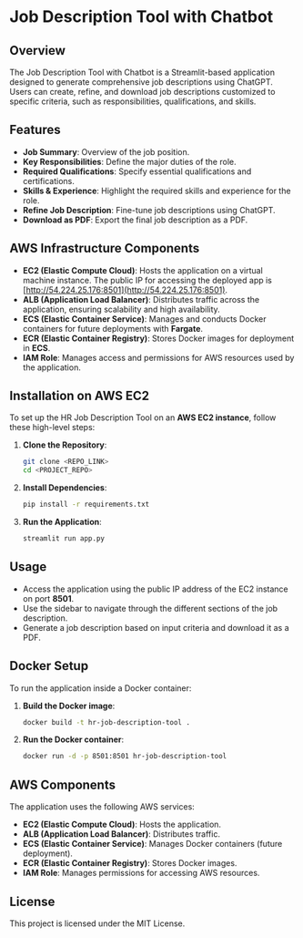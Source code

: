 # Job Description Tool with Chatbot

## Overview
The Job Description Tool with Chatbot is a Streamlit-based application designed to generate comprehensive job descriptions using ChatGPT. Users can create, refine, and download job descriptions customized to specific criteria, such as responsibilities, qualifications, and skills.

## Features
- **Job Summary**: Overview of the job position.
- **Key Responsibilities**: Define the major duties of the role.
- **Required Qualifications**: Specify essential qualifications and certifications.
- **Skills & Experience**: Highlight the required skills and experience for the role.
- **Refine Job Description**: Fine-tune job descriptions using ChatGPT.
- **Download as PDF**: Export the final job description as a PDF.

## AWS Infrastructure Components

- **EC2 (Elastic Compute Cloud)**: Hosts the application on a virtual machine instance. The public IP for accessing the deployed app is [http://54.224.25.176:8501](http://54.224.25.176:8501).
- **ALB (Application Load Balancer)**: Distributes traffic across the application, ensuring scalability and high availability.
- **ECS (Elastic Container Service)**: Manages and conducts Docker containers for future deployments with **Fargate**.
- **ECR (Elastic Container Registry)**: Stores Docker images for deployment in **ECS**.
- **IAM Role**: Manages access and permissions for AWS resources used by the application.

## Installation on AWS EC2

To set up the HR Job Description Tool on an **AWS EC2 instance**, follow these high-level steps:

1. **Clone the Repository**:
    ```bash
    git clone <REPO_LINK>
    cd <PROJECT_REPO>
    ```

2. **Install Dependencies**:
    ```bash
    pip install -r requirements.txt
    ```

3. **Run the Application**:
    ```bash
    streamlit run app.py
    ```

## Usage

- Access the application using the public IP address of the EC2 instance on port **8501**.
- Use the sidebar to navigate through the different sections of the job description.
- Generate a job description based on input criteria and download it as a PDF.

## Docker Setup

To run the application inside a Docker container:

1. **Build the Docker image**:
    ```bash
    docker build -t hr-job-description-tool .
    ```

2. **Run the Docker container**:
    ```bash
    docker run -d -p 8501:8501 hr-job-description-tool
    ```

## AWS Components

The application uses the following AWS services:
- **EC2 (Elastic Compute Cloud)**: Hosts the application.
- **ALB (Application Load Balancer)**: Distributes traffic.
- **ECS (Elastic Container Service)**: Manages Docker containers (future deployment).
- **ECR (Elastic Container Registry)**: Stores Docker images.
- **IAM Role**: Manages permissions for accessing AWS resources.

## License

This project is licensed under the MIT License.
